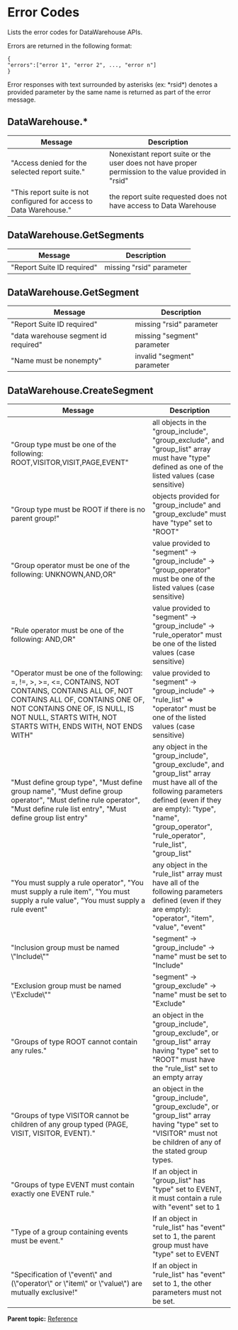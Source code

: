 # Error Codes

Lists the error codes for DataWarehouse APIs.

Errors are returned in the following format:

```
{
"errors":["error 1", "error 2", ..., "error n"]
}
```

Error responses with text surrounded by asterisks \(ex: \*rsid\*\) denotes a provided parameter by the same name is returned as part of the error message.

## DataWarehouse.\*

| Message | Description |
|-----------|---------------|
| "Access denied for the selected report suite." | Nonexistant report suite or the user does not have proper permission to the value provided in "rsid" |
| "This report suite is not configured for access to Data Warehouse." | the report suite requested does not have access to Data Warehouse |

## DataWarehouse.GetSegments

| Message | Description |
|-----------|---------------|
| "Report Suite ID required" | missing "rsid" parameter |

## DataWarehouse.GetSegment

| Message | Description |
|-----------|---------------|
| "Report Suite ID required" | missing "rsid" parameter |
| "data warehouse segment id required" | missing "segment" parameter |
| "Name must be nonempty" | invalid "segment" parameter |

## DataWarehouse.CreateSegment

| Message | Description |
|-----------|---------------|
| "Group type must be one of the following: ROOT,VISITOR,VISIT,PAGE,EVENT" | all objects in the "group\_include", "group\_exclude", and "group\_list" array must have "type" defined as one of the listed values \(case sensitive\) |
| "Group type must be ROOT if there is no parent group!" | objects provided for "group\_include" and "group\_exclude" must have "type" set to "ROOT" |
| "Group operator must be one of the following: UNKNOWN,AND,OR" | value provided to "segment" -\> "group\_include" -\> "group\_operator" must be one of the listed values \(case sensitive\) |
| "Rule operator must be one of the following: AND,OR" | value provided to "segment" -\> "group\_include" -\> "rule\_operator" must be one of the listed values \(case sensitive\) |
| "Operator must be one of the following: =, !=, \>, \>=, <=, CONTAINS, NOT CONTAINS, CONTAINS ALL OF, NOT CONTAINS ALL OF, CONTAINS ONE OF, NOT CONTAINS ONE OF, IS NULL, IS NOT NULL, STARTS WITH, NOT STARTS WITH, ENDS WITH, NOT ENDS WITH" | value provided to "segment" -\> "group\_include" -\> "rule\_list" =\> "operator" must be one of the listed values \(case sensitive\) |
| "Must define group type", "Must define group name", "Must define group operator", "Must define rule operator", "Must define rule list entry", "Must define group list entry" | any object in the "group\_include", "group\_exclude", and "group\_list" array must have all of the following parameters defined \(even if they are empty\): "type", "name", "group\_operator", "rule\_operator", "rule\_list", "group\_list" |
| "You must supply a rule operator", "You must supply a rule item", "You must supply a rule value", "You must supply a rule event" | any object in the "rule\_list" array must have all of the following parameters defined \(even if they are empty\): "operator", "item", "value", "event" |
| "Inclusion group must be named \\"Include\\"" | "segment" -\> "group\_include" -\> "name" must be set to "Include" |
| "Exclusion group must be named \\"Exclude\\"" | "segment" -\> "group\_exclude" -\> "name" must be set to "Exclude" |
| "Groups of type ROOT cannot contain any rules." | an object in the "group\_include", "group\_exclude", or "group\_list" array having "type" set to "ROOT" must have the "rule\_list" set to an empty array |
| "Groups of type VISITOR cannot be children of any group typed \(PAGE, VISIT, VISITOR, EVENT\)." | an object in the "group\_include", "group\_exclude", or "group\_list" array having "type" set to "VISITOR" must not be children of any of the stated group types. |
| "Groups of type EVENT must contain exactly one EVENT rule." | If an object in "group\_list" has "type" set to EVENT, it must contain a rule with "event" set to 1 |
| "Type of a group containing events must be event." | If an object in "rule\_list" has "event" set to 1, the parent group must have "type" set to EVENT |
| "Specification of \\"event\\" and \(\\"operator\\" or \\"item\\" or \\"value\\"\) are mutually exclusive!" | If an object in "rule\_list" has "event" set to 1, the other parameters must not be set. |

**Parent topic:** [Reference](../reference/c_reference.md)

